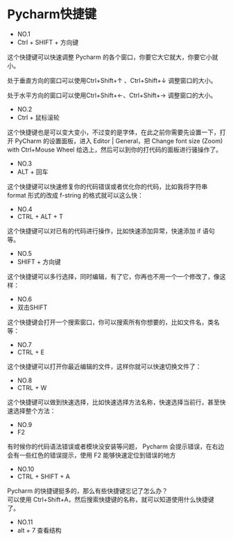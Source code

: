 # Pycharm快捷键
- NO.1
- Ctrl + SHIFT + 方向键

这个快捷键可以快速调整 Pycharm 的各个窗口，你要它大它就大，你要它小就小。

处于垂直方向的窗口可以使用Ctrl+Shift+↑ 、Ctrl+Shift+↓ 调整窗口的大小。

处于水平方向的窗口可以使用Ctrl+Shift+←、Ctrl+Shift+→ 调整窗口的大小。

- NO.2
- Ctrl + 鼠标滚轮

这个快捷键也是可以变大变小，不过变的是字体，在此之前你需要先设置一下，打开 PyCharm 的设置面板，进入 Editor | General，把 Change font size (Zoom) with Ctrl+Mouse Wheel 给选上，然后可以到你的打代码的面板进行骚操作了。 

- NO.3
- ALT + 回车

这个快捷键可以快速修复你的代码错误或者优化你的代码，比如我将字符串 format 形式的改成 f-string 的格式就可以这么快：

- NO.4
- CTRL + ALT + T

这个快捷键可以对已有的代码进行操作，比如快速添加异常，快速添加 if 语句等。

- NO.5
- SHIFT + 方向键

这个快捷键可以多行选择，同时编辑，有了它，你再也不用一个一个修改了，像这样：

- NO.6
- 双击SHIFT

这个快捷键会打开一个搜索窗口，你可以搜索所有你想要的，比如文件名，类名等：

- NO.7
- CTRL + E

这个快捷键可以打开你最近编辑的文件，这样你就可以快速切换文件了：

- NO.8
- CTRL + W

这个快捷键可以做到快速选择，比如快速选择方法名称，快速选择当前行，甚至快速选择整个方法：

- NO.9
- F2

有时候你的代码语法错误或者模块没安装等问题， Pycharm 会提示错误，在右边会有一些红色的错误提示，使用 F2 能够快速定位到错误的地方

- NO.10
- CTRL + SHIFT + A

Pycharm 的快捷键挺多的，那么有些快捷键忘记了怎么办？  
可以使用 Ctrl+Shift+A，然后搜索快捷键的名称，就可以知道使用什么快捷键了。

- NO.11
- alt + 7 
查看结构






























